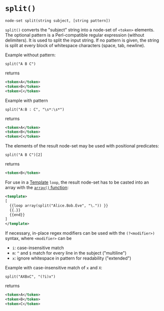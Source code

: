 # `split()`

```
node-set split(string subject, [string pattern])
```

`split()` converts the "subject" string into a node-set of `<token>` elements.
The optional pattern is a Perl-compatible regular expression (without
delimiters). It is used to split the input string. If no pattern is given, the
string is split at every block of whitespace characters (space, tab, newline).

Example without pattern:
```
split("A B C")
```
returns
```xml
<token>A</token>
<token>B</token>
<token>C</token>
```

Example with pattern
```
split("A:B : C", "\s*:\s*")
```
returns
```xml
<token>A</token>
<token>B</token>
<token>C</token>
```

The elements of the result node-set may be used with positional predicates:
```
split("A B C")[2]
```
returns
```xml
<token>B</token>
```

For use in a [Template](../Templating/README.md) `loop`, the result node-set
has to be casted into an array with the [`array()` function](#array):

```xml
<template>
[
  {{loop array(split("Alice.Bob.Eve", "\.")) }}
  {{.}}
  {{end}}
]
</template>
```

If necessary, in-place regex modifiers can be used with the `(?<modifier>)` syntax, where `<modifier>` can be
* `i`: case-insensitive match
* `m`: `^` and `$` match for every line in the subject ("multiline")
* `x`: ignore whitespace in pattern for readability ("extended")

Example with case-insensitive match of `x` and `X`:
```xpath
split("AXBxC", "(?i)x")
```
returns
```xml
<token>A</token>
<token>B</token>
<token>C</token>
```
